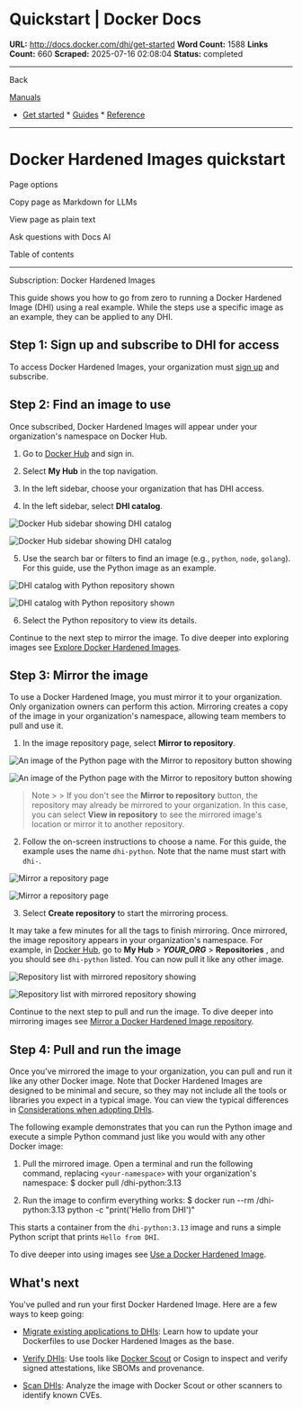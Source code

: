 # Quickstart | Docker Docs

**URL:** http://docs.docker.com/dhi/get-started
**Word Count:** 1588
**Links Count:** 660
**Scraped:** 2025-07-16 02:08:04
**Status:** completed

---

Back

[Manuals](https://docs.docker.com/manuals/)

  * [Get started](http://docs.docker.com/get-started/)   * [Guides](http://docs.docker.com/guides/)   * [Reference](http://docs.docker.com/reference/)

* * *

# Docker Hardened Images quickstart

Page options

Copy page as Markdown for LLMs

View page as plain text

Ask questions with Docs AI

Table of contents

* * *

Subscription: Docker Hardened Images

This guide shows you how to go from zero to running a Docker Hardened Image \(DHI\) using a real example. While the steps use a specific image as an example, they can be applied to any DHI.

## Step 1: Sign up and subscribe to DHI for access

To access Docker Hardened Images, your organization must [sign up](https://www.docker.com/products/hardened-images/#getstarted) and subscribe.

## Step 2: Find an image to use

Once subscribed, Docker Hardened Images will appear under your organization's namespace on Docker Hub.

  1. Go to [Docker Hub](https://hub.docker.com) and sign in.

  2. Select **My Hub** in the top navigation.

  3. In the left sidebar, choose your organization that has DHI access.

  4. In the left sidebar, select **DHI catalog**.

![Docker Hub sidebar showing DHI catalog](https://docs.docker.com/dhi/images/dhi-catalog.png)

![Docker Hub sidebar showing DHI catalog](https://docs.docker.com/dhi/images/dhi-catalog.png)

  5. Use the search bar or filters to find an image \(e.g., `python`, `node`, `golang`\). For this guide, use the Python image as an example.

![DHI catalog with Python repository shown](https://docs.docker.com/dhi/images/dhi-python-search.png)

![DHI catalog with Python repository shown](https://docs.docker.com/dhi/images/dhi-python-search.png)

  6. Select the Python repository to view its details.

Continue to the next step to mirror the image. To dive deeper into exploring images see [Explore Docker Hardened Images](https://docs.docker.com/dhi/how-to/explore/).

## Step 3: Mirror the image

To use a Docker Hardened Image, you must mirror it to your organization. Only organization owners can perform this action. Mirroring creates a copy of the image in your organization's namespace, allowing team members to pull and use it.

  1. In the image repository page, select **Mirror to repository**.

![An image of the Python page with the Mirror to repository button showing](https://docs.docker.com/dhi/images/dhi-mirror-button.png)

![An image of the Python page with the Mirror to repository button showing](https://docs.docker.com/dhi/images/dhi-mirror-button.png)

> Note >  > If you don't see the **Mirror to repository** button, the repository may already be mirrored to your organization. In this case, you can select **View in repository** to see the mirrored image's location or mirror it to another repository.

  2. Follow the on-screen instructions to choose a name. For this guide, the example uses the name `dhi-python`. Note that the name must start with `dhi-`.

![Mirror a repository page](https://docs.docker.com/dhi/images/dhi-mirror-screen.png)

![Mirror a repository page](https://docs.docker.com/dhi/images/dhi-mirror-screen.png)

  3. Select **Create repository** to start the mirroring process.

It may take a few minutes for all the tags to finish mirroring. Once mirrored, the image repository appears in your organization's namespace. For example, in [Docker Hub](https://hub.docker.com), go to **My Hub** > _**YOUR\_ORG**_ > **Repositories** , and you should see `dhi-python` listed. You can now pull it like any other image.

![Repository list with mirrored repository showing](https://docs.docker.com/dhi/images/dhi-python-mirror.png)

![Repository list with mirrored repository showing](https://docs.docker.com/dhi/images/dhi-python-mirror.png)

Continue to the next step to pull and run the image. To dive deeper into mirroring images see [Mirror a Docker Hardened Image repository](https://docs.docker.com/dhi/how-to/mirror/).

## Step 4: Pull and run the image

Once you've mirrored the image to your organization, you can pull and run it like any other Docker image. Note that Docker Hardened Images are designed to be minimal and secure, so they may not include all the tools or libraries you expect in a typical image. You can view the typical differences in [Considerations when adopting DHIs](https://docs.docker.com/dhi/how-to/use/#considerations-when-adopting-dhis).

The following example demonstrates that you can run the Python image and execute a simple Python command just like you would with any other Docker image:

  1. Pull the mirrored image. Open a terminal and run the following command, replacing `<your-namespace>` with your organization's namespace:                    $ docker pull <your-namespace>/dhi-python:3.13          

  2. Run the image to confirm everything works:                    $ docker run --rm <your-namespace>/dhi-python:3.13 python -c "print('Hello from DHI')"          

This starts a container from the `dhi-python:3.13` image and runs a simple Python script that prints `Hello from DHI`.

To dive deeper into using images see [Use a Docker Hardened Image](https://docs.docker.com/dhi/how-to/use/).

## What's next

You've pulled and run your first Docker Hardened Image. Here are a few ways to keep going:

  * [Migrate existing applications to DHIs](https://docs.docker.com/dhi/how-to/migrate/): Learn how to update your Dockerfiles to use Docker Hardened Images as the base.

  * [Verify DHIs](https://docs.docker.com/dhi/how-to/verify/): Use tools like [Docker Scout](http://docs.docker.com/scout/) or Cosign to inspect and verify signed attestations, like SBOMs and provenance.

  * [Scan DHIs](https://docs.docker.com/dhi/how-to/scan/): Analyze the image with Docker Scout or other scanners to identify known CVEs.